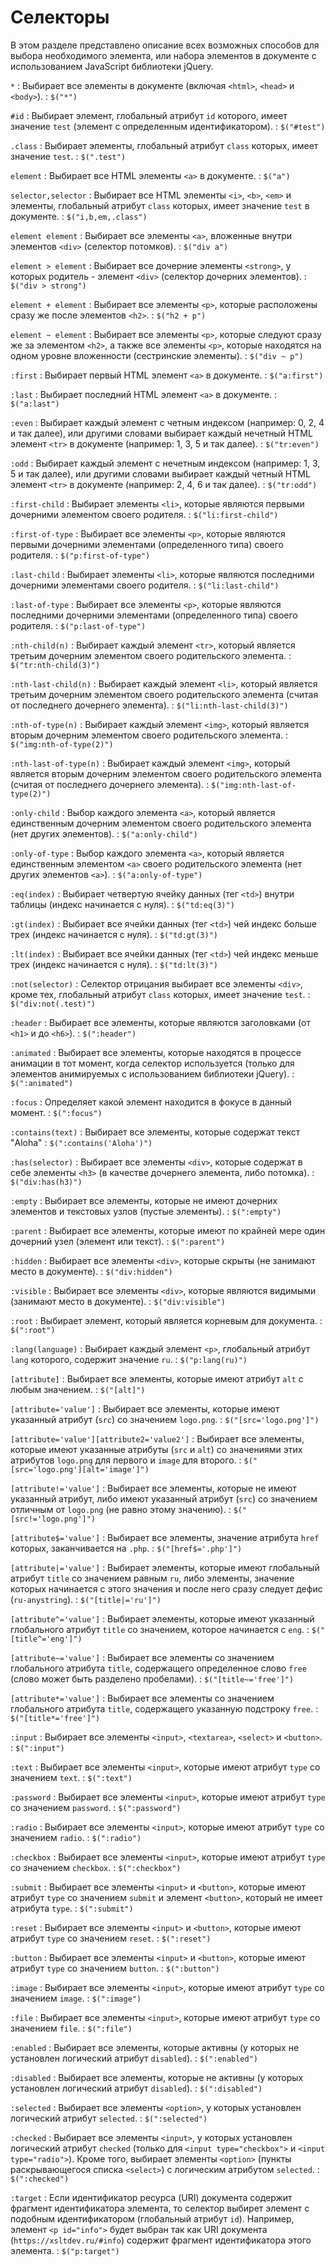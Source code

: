 # Селекторы

В этом разделе представлено описание всех возможных способов для выбора необходимого элемента, или набора элементов в документе с использованием JavaScript библиотеки jQuery.

`*`
: Выбирает все элементы в документе (включая `<html>`, `<head>` и `<body>`).
: `$("*")`

`#id`
: Выбирает элемент, глобальный атрибут `id` которого, имеет значение `test` (элемент с определенным идентификатором).
: `$("#test")`

`.class`
: Выбирает элементы, глобальный атрибут `class` которых, имеет значение `test`.
: `$(".test")`

`element`
: Выбирает все HTML элементы `<a>` в документе.
: `$("a")`

`selector,selector`
: Выбирает все HTML элементы `<i>`, `<b>`, `<em>` и элементы, глобальный атрибут `class` которых, имеет значение `test` в документе.
: `$("i,b,em,.class")`

`element element`
: Выбирает все элементы `<a>`, вложенные внутри элементов `<div>` (селектор потомков).
: `$("div a")`

`element > element`
: Выбирает все дочерние элементы `<strong>`, у которых родитель - элемент `<div>` (селектор дочерних элементов).
: `$("div > strong")`

`element + element`
: Выбирает все элементы `<p>`, которые расположены сразу же после элементов `<h2>`.
: `$("h2 + p")`

`element ~ element`
: Выбирает все элементы `<p>`, которые следуют сразу же за элементом `<h2>`, а также все элементы `<p>`, которые находятся на одном уровне вложенности (сестринские элементы).
: `$("div ~ p")`

`:first`
: Выбирает первый HTML элемент `<a>` в документе.
: `$("a:first")`

`:last`
: Выбирает последний HTML элемент `<a>` в документе.
: `$("a:last")`

`:even`
: Выбирает каждый элемент с четным индексом (например: 0, 2, 4 и так далее), или другими словами выбирает каждый нечетный HTML элемент `<tr>` в документе (например: 1, 3, 5 и так далее).
: `$("tr:even")`

`:odd`
: Выбирает каждый элемент с нечетным индексом (например: 1, 3, 5 и так далее), или другими словами выбирает каждый четный HTML элемент `<tr>` в документе (например: 2, 4, 6 и так далее).
: `$("tr:odd")`

`:first-child`
: Выбирает элементы `<li>`, которые являются первыми дочерними элементом своего родителя.
: `$("li:first-child")`

`:first-of-type`
: Выбирает все элементы `<p>`, которые являются первыми дочерними элементами (определенного типа) своего родителя.
: `$("p:first-of-type")`

`:last-child`
: Выбирает элементы `<li>`, которые являются последними дочерними элементами своего родителя.
: `$("li:last-child")`

`:last-of-type`
: Выбирает все элементы `<p>`, которые являются последними дочерними элементами (определенного типа) своего родителя.
: `$("p:last-of-type")`

`:nth-child(n)`
: Выбирает каждый элемент `<tr>`, который является третьим дочерним элементом своего родительского элемента.
: `$("tr:nth-child(3)")`

`:nth-last-child(n)`
: Выбирает каждый элемент `<li>`, который является третьим дочерним элементом своего родительского элемента (считая от последнего дочернего элемента).
: `$("li:nth-last-child(3)")`

`:nth-of-type(n)`
: Выбирает каждый элемент `<img>`, который является вторым дочерним элементом своего родительского элемента.
: `$("img:nth-of-type(2)")`

`:nth-last-of-type(n)`
: Выбирает каждый элемент `<img>`, который является вторым дочерним элементом своего родительского элемента (считая от последнего дочернего элемента).
: `$("img:nth-last-of-type(2)")`

`:only-child`
: Выбор каждого элемента `<a>`, который является единственным дочерним элементом своего родительского элемента (нет других элементов).
: `$("a:only-child")`

`:only-of-type`
: Выбор каждого элемента `<a>`, который является единственным элементом `<a>` своего родительского элемента (нет других элементов `<a>`).
: `$("a:only-of-type")`

`:eq(index)`
: Выбирает четвертую ячейку данных (тег `<td>`) внутри таблицы (индекс начинается с нуля).
: `$("td:eq(3)")`

`:gt(index)`
: Выбирает все ячейки данных (тег `<td>`) чей индекс больше трех (индекс начинается с нуля).
: `$("td:gt(3)")`

`:lt(index)`
: Выбирает все ячейки данных (тег `<td>`) чей индекс меньше трех (индекс начинается с нуля).
: `$("td:lt(3)")`

`:not(selector)`
: Селектор отрицания выбирает все элементы `<div>`, кроме тех, глобальный атрибут `class` которых, имеет значение `test`.
: `$("div:not(.test)")`

`:header`
: Выбирает все элементы, которые являются заголовками (от `<h1>` и до `<h6>`).
: `$(":header")`

`:animated`
: Выбирает все элементы, которые находятся в процессе анимации в тот момент, когда селектор используется (только для элементов анимируемых с использованием библиотеки jQuery).
: `$(":animated")`

`:focus`
: Определяет какой элемент находится в фокусе в данный момент.
: `$(":focus")`

`:contains(text)`
: Выбирает все элементы, которые содержат текст "Aloha"
: `$(":contains('Aloha')")`

`:has(selector)`
: Выбирает все элементы `<div>`, которые содержат в себе элементы `<h3>` (в качестве дочернего элемента, либо потомка).
: `$("div:has(h3)")`

`:empty`
: Выбирает все элементы, которые не имеют дочерних элементов и текстовых узлов (пустые элементы).
: `$(":empty")`

`:parent`
: Выбирает все элементы, которые имеют по крайней мере один дочерний узел (элемент или текст).
: `$(":parent")`

`:hidden`
: Выбирает все элементы `<div>`, которые скрыты (не занимают место в документе).
: `$("div:hidden")`

`:visible`
: Выбирает все элементы `<div>`, которые являются видимыми (занимают место в документе).
: `$("div:visible")`

`:root`
: Выбирает элемент, который является корневым для документа.
: `$(":root")`

`:lang(language)`
: Выбирает каждый элемент `<p>`, глобальный атрибут `lang` которого, содержит значение `ru`.
: `$("p:lang(ru)")`

`[attribute]`
: Выбирает все элементы, которые имеют атрибут `alt` с любым значением.
: `$("[alt]")`

`[attribute='value']`
: Выбирает все элементы, которые имеют указанный атрибут (`src`) со значением `logo.png`.
: `$("[src='logo.png']")`

`[attribute='value'][attribute2='value2']`
: Выбирает все элементы, которые имеют указанные атрибуты (`src` и `alt`) со значениями этих атрибутов `logo.png` для первого и `image` для второго.
: `$("[src='logo.png'][alt='image']")`

`[attribute!='value']`
: Выбирает все элементы, которые не имеют указанный атрибут, либо имеют указанный атрибут (`src`) со значением отличным от `logo.png` (не равно этому значению).
: `$("[src!='logo.png']")`

`[attribute$='value']`
: Выбирает все элементы, значение атрибута `href` которых, заканчивается на `.php`.
: `$("[href$='.php']")`

`[attribute|='value']`
: Выбирает элементы, которые имеют глобальный атрибут `title` со значением равным `ru`, либо элементы, значение которых начинается с этого значения и после него сразу следует дефис (`ru-anystring`).
: `$("[title|='ru']")`

`[attribute^='value']`
: Выбирает элементы, которые имеют указанный глобального атрибут `title` со значением, которое начинается с `eng`.
: `$("[title^='eng']")`

`[attribute~='value']`
: Выбирает все элементы со значением глобального атрибута `title`, содержащего определенное слово `free` (слово может быть разделено пробелами).
: `$("[title~='free']")`

`[attribute*='value']`
: Выбирает все элементы со значением глобального атрибута `title`, содержащего указанную подстроку `free`.
: `$("[title*='free']")`

`:input`
: Выбирает все элементы `<input>`, `<textarea>`, `<select>` и `<button>`.
: `$(":input")`

`:text`
: Выбирает все элементы `<input>`, которые имеют атрибут `type` со значением `text`.
: `$(":text")`

`:password`
: Выбирает все элементы `<input>`, которые имеют атрибут `type` со значением `password`.
: `$(":password")`

`:radio`
: Выбирает все элементы `<input>`, которые имеют атрибут `type` со значением `radio`.
: `$(":radio")`

`:checkbox`
: Выбирает все элементы `<input>`, которые имеют атрибут `type` со значением `checkbox`.
: `$(":checkbox")`

`:submit`
: Выбирает все элементы `<input>` и `<button>`, которые имеют атрибут `type` со значением `submit` и элемент `<button>`, который не имеет атрибута `type`.
: `$(":submit")`

`:reset`
: Выбирает все элементы `<input>` и `<button>`, которые имеют атрибут `type` со значением `reset`.
: `$(":reset")`

`:button`
: Выбирает все элементы `<input>` и `<button>`, которые имеют атрибут `type` со значением `button`.
: `$(":button")`

`:image`
: Выбирает все элементы `<input>`, которые имеют атрибут `type` со значением `image`.
: `$(":image")`

`:file`
: Выбирает все элементы `<input>`, которые имеют атрибут `type` со значением `file`.
: `$(":file")`

`:enabled`
: Выбирает все элементы, которые активны (у которых не установлен логический атрибут `disabled`).
: `$(":enabled")`

`:disabled`
: Выбирает все элементы, которые не активны (у которых установлен логический атрибут `disabled`).
: `$(":disabled")`

`:selected`
: Выбирает все элементы `<option>`, у которых установлен логический атрибут `selected`.
: `$(":selected")`

`:checked`
: Выбирает все элементы `<input>`, у которых установлен логический атрибут `checked` (только для `<input type="checkbox">` и `<input type="radio">`). Кроме того, выбирает элементы `<option>` (пункты раскрывающегося списка `<select>`) с логическим атрибутом `selected`.
: `$(":checked")`

`:target`
: Если идентификатор ресурса (URI) документа содержит фрагмент идентификатора элемента, то селектор выбирет элемент с подобным идентификатором (глобальный атрибут `id`). Например, элемент `<p id="info">` будет выбран так как URI документа (`https://xsltdev.ru/#info`) содержит фрагмент идентификатора этого элемента.
: `$("p:target")`
